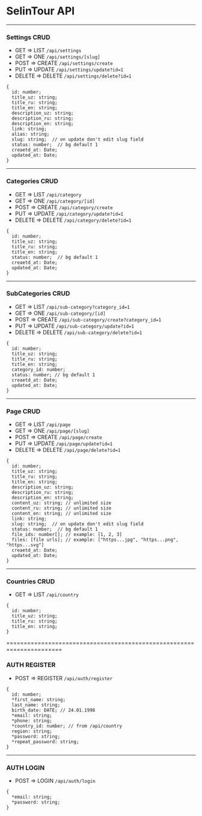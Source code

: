 # SelinTour API

<hr />

### Settings CRUD

<ul>
  <li>GET => LIST <code>/api/settings</code></li>
  <li>GET => ONE <code>/api/settings/[slug]</code></li>
  <li>POST => CREATE <code>/api/settings/create</code></li>
  <li>PUT => UPDATE <code>/api/settings/update?id=1</code></li>
  <li>DELETE => DELETE <code>/api/settings/delete?id=1</code></li>
</ul>

```JS
{
  id: number;
  title_uz: string;
  title_ru: string;
  title_en: string;
  description_uz: string;
  description_ru: string;
  description_en: string;
  link: string;
  alias: string;
  slug: string;  // on update don't edit slug field
  status: number;  // bg default 1
  creaetd_at: Date;
  updated_at: Date;
}
```

<hr />

### Categories CRUD

<ul>
  <li>GET => LIST <code>/api/category</code> </li>
  <li>GET => ONE <code>/api/category/[id]</code></li>
  <li>POST => CREATE <code>/api/category/create</code></li>
  <li>PUT => UPDATE <code>/api/category/update?id=1</code></li>
  <li>DELETE => DELETE <code>/api/category/delete?id=1</code></li>
</ul>

```JS
{
  id: number;
  title_uz: string;
  title_ru: string;
  title_en: string;
  status: number;  // bg default 1
  creaetd_at: Date;
  updated_at: Date;
}
```

<hr />

### SubCategories CRUD

<ul>
  <li>GET => LIST <code>/api/sub-category?category_id=1</code></li>
  <li>GET => ONE <code>/api/sub-category/[id]</code></li>
  <li>POST => CREATE <code>/api/sub-category/create?category_id=1</code></li>
  <li>PUT => UPDATE <code>/api/sub-category/update?id=1</code></li>
  <li>DELETE => DELETE <code>/api/sub-category/delete?id=1</code></li>
</ul>

```JS
{
  id: number;
  title_uz: string;
  title_ru: string;
  title_en: string;
  category_id: number;
  status: number; // bg default 1
  creaetd_at: Date;
  updated_at: Date;
}
```

<hr/>

### Page CRUD

<ul>
  <li>GET => LIST <code>/api/page</code></li>
  <li>GET => ONE <code>/api/page/[slug]</code></li>
  <li>POST => CREATE <code>/api/page/create</code></li>
  <li>PUT => UPDATE <code>/api/page/update?id=1</code></li>
  <li>DELETE => DELETE <code>/api/page/delete?id=1</code></li>
</ul>

```JS
{
  id: number;
  title_uz: string;
  title_ru: string;
  title_en: string;
  description_uz: string;
  description_ru: string;
  description_en: string;
  content_uz: string; // unlimited size
  content_ru: string; // unlimited size
  content_en: string; // unlimited size
  link: string;
  slug: string;  // on update don't edit slug field
  status: number;  // bg default 1
  file_ids: number[]; // example: [1, 2, 3]
  files: [file urls]; // example: ["https...jpg", "https...png", "https...svg"]
  creaetd_at: Date;
  updated_at: Date;
}
```

<hr/>

### Countries CRUD

<ul>
  <li>GET => LIST <code>/api/country</code></li>
  <!-- <li>GET => ONE <code>/api/country/[id]</code></li> -->
  <!-- <li>POST => CREATE <code>/api/country/create</code></li> -->
  <!-- <li>PUT => UPDATE <code>/api/country/update?id=1</code></li> -->
  <!-- <li>DELETE => DELETE <code>/api/country/delete?id=1</code></li> -->
</ul>

```JS
{
  id: number;
  title_uz: string;
  title_ru: string;
  title_en: string;
}
```

======================================================================

### AUTH REGISTER

<ul>
  <li>POST => REGISTER <code>/api/auth/register</code></li>
</ul>

```JS
{
  id: number;
  *first_name: string;
  last_name: string;
  birth_date: DATE; // 24.01.1998
  *email: string;
  *phone: string;
  *country_id: number; // from /api/country
  region: string;
  *password: string;
  *repeat_password: string;
}
```

<hr />

### AUTH LOGIN

<ul>
  <li>POST => LOGIN <code>/api/auth/login</code></li>
</ul>

```JS
{
  *email: string;
  *password: string;
}
```
